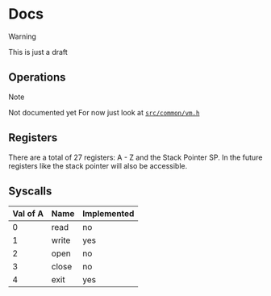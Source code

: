 # Docs
> [!WARNING]
> This is just a draft 

## Operations
> [!NOTE]
> Not documented yet
> For now just look at [`src/common/vm.h`](../src/common/vm.h)

## Registers
There are a total of 27 registers: A - Z and the Stack Pointer SP.
In the future registers like the stack pointer will also be accessible.

## Syscalls

| Val of A | Name  | Implemented |
|----------|-------|-------------|
| 0        | read  | no          |
| 1        | write | yes         |
| 2        | open  | no          |
| 3        | close | no          |
| 4        | exit  | yes         |
